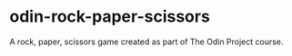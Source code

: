 # odin-rock-paper-scissors
A rock, paper, scissors game created as part of The Odin Project course.
